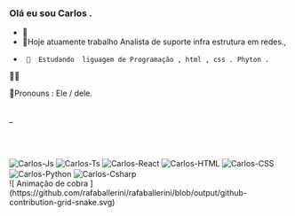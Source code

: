 ### Olá eu sou Carlos .

- 🤖
- 🔭Hoje  atuamente  trabalho  Analista  de suporte  infra estrutura  em redes.,
-      🌱  Estudando  liguagem de Programaçâo , html , css . Phyton .   


👨‍🎓

🤖Pronouns : Ele / dele.


##


 _ <div style="display: inline_block"><br>

  <div style="display: inline_block"><br>
  <img align="center" alt="Carlos-Js" height="30" width="40" src="https://raw.githubusercontent.com/devicons/devicon/master/icons/javascript/javascript-plain .svg">
  <img align="center" alt="Carlos-Ts" height="30" width="40" src="https://raw.githubusercontent.com/devicons/devicon/master/icons/typescript/typescript-plain .svg">
  <img align="center" alt="Carlos-React" height="30" width="40" src="https://raw.githubusercontent.com/devicons/devicon/master/icons/react/react-original .svg">
  <img align="center" alt="Carlos-HTML" height="30" width="40" src="https://raw.githubusercontent.com/devicons/devicon/master/icons/html5/html5-original .svg">
  <img align="center" alt="Carlos-CSS" height="30" width="40" src="https://raw.githubusercontent.com/devicons/devicon/master/icons/css3/css3-original .svg">
  <img align="center" alt="Carlos-Python" height="30" width="40" src="https://raw.githubusercontent.com/devicons/devicon/master/icons/python/python-original .svg">
  <img align="center" alt="Carlos-Csharp" height="30" width="40" src="https://raw.githubusercontent.com/devicons/devicon/master/icons/csharp/csharp-original .svg">
  </div>
    
<div>
![ Animação de cobra ](https://github.com/rafaballerini/rafaballerini/blob/output/github-contribution-grid-snake.svg)
</div>
